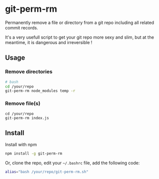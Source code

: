 # git-perm-rm

Permanently remove a file or directory from a git repo including all related commit records.

It's a very usefull script to get your git repo more sexy and slim, but at the meantime, it is dangerous and irreversible !

## Usage

### Remove directories

```sh
# bash
cd /your/repo
git-perm-rm node_modules temp -r
```
### Remove file(s)

```
cd /your/repo
git-perm-rm index.js
```

## Install

Install with npm

```sh
npm install -g git-perm-rm
```

Or, clone the repo, edit your `~/.bashrc` file, add the following code:

```sh
alias="bash /your/repo/git-perm-rm.sh"
```